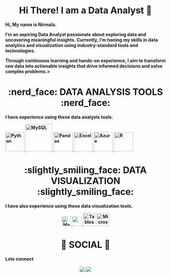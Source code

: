 <div align="center"> <h1 align="center"> Hi There! I am a Data Analyst 👋 </h1> </div>


<b>Hi, My name is Nirmala.<b>

I’m an aspiring Data Analyst passionate about exploring data and uncovering meaningful insights. Currently, I’m honing my skills in data analytics and visualization using industry-standard tools and technologies. 

Through continuous learning and hands-on experience, I aim to transform raw data into actionable insights that drive informed decisions and solve complex problems.>





<p></p>


<div align="center"> <h1 align="center"> :nerd_face: DATA ANALYSIS TOOLS :nerd_face: </h1> </div>




<b>I have experience using these data analysis tools.<b>


<p align="center">


<a href="#" target="_blank"> <img src="https://www.python.org/static/community_logos/python-logo.png" alt="Python" height="60"/> </a>
<a href="#" target="_blank"> <img src="https://www.mysql.com/common/logos/logo-mysql-170x115.png" alt="MySQL" height="85"/> </a>
<a href="#" target="_blank"> <img src="https://upload.wikimedia.org/wikipedia/commons/thumb/e/ed/Pandas_logo.svg/2560px-Pandas_logo.svg.png" alt="Pandas" height="60"/> </a>
<a href="#" target="_blank"> <img src="https://upload.wikimedia.org/wikipedia/commons/thumb/3/34/Microsoft_Office_Excel_%282019%E2%80%93present%29.svg/512px-Microsoft_Office_Excel_%282019%E2%80%93present%29.svg.png" alt="Excel" height="60"/> </a>
<a href="#" target="_blank"> <img src="https://upload.wikimedia.org/wikipedia/commons/thumb/a/a8/Microsoft_Azure_Logo.svg/187px-Microsoft_Azure_Logo.svg.png" alt="Azure" height="60"/> </a>
<a href="#" target="_blank"> <img src="https://www.r-project.org/logo/Rlogo.png" alt="R" height="60"/> </a>
</p>
</p>

<div align="center"> <h1 align="center"> :slightly_smiling_face: DATA VISUALIZATION :slightly_smiling_face: </h1> </div>
<b>I have also experience using these data visualization tools.<b>
<p align="center">
<a href="#" target="_blank"> <img src="https://matplotlib.org/stable/_images/sphx_glr_logos2_003.png" alt="Matplotlib" height="30"/> </a>
<a href="#" target="_blank"> <img src="https://seaborn.pydata.org/_static/logo-wide-lightbg.svg" height="30"/> </a
<a href="#" target="_blank"> <img src="https://upload.wikimedia.org/wikipedia/en/thumb/0/06/Tableau_logo.svg/1920px-Tableau_logo.svg.png" alt="Tableau" height="40"/> </a>
<a href="#" target="_blank"> <img src="https://insightsoftware.com/wp-content/uploads/2018/03/blog-microsoft-power-bi-solid-color.jpg" alt="Microsoft Power BI" height="40"/> </a>
</p>
<div align="center"> <h1 align="center"> 👨 SOCIAL 👩 </h1> </div>
<b>Lets connect</b>
<p align="center">
<a href="https://www.linkedin.com/in/user-name/ " >
<img align="center" src="https://img.shields.io/badge/linkedin-%230077B5.svg?&style=for-the-badge&logo=linkedin&logoColor=white" />
</a>
<a href="tableau public profile url">
<img align="center" src="https://img.shields.io/badge/-Tableau-1e376b?style=for-the-badge&logo=tableau&logoColor=white" />
</a>
<a href="mailto: ">
<img align="center" src="https://img.shields.io/badge/gmail-f1f2f6.svg?&style=for-the-badge&logo=nirmala.lalan@gmail&logoColor=red
</a>
</p>


